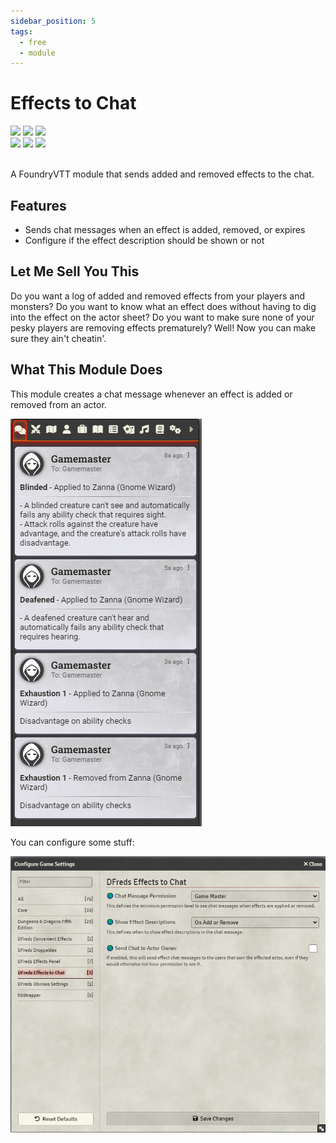 ```yaml
---
sidebar_position: 5
tags:
  - free
  - module
---
```


# Effects to Chat

<img src="https://img.shields.io/badge/Free-00aa00?style=for-the-badge"/>
<img src="https://img.shields.io/badge/Any%20System-00aaaa?style=for-the-badge"/>
<a target="_blank" href="https://foundryvtt.com/packages/dfreds-effects-to-chat"><img src="https://img.shields.io/badge/Download-2e2e2e?style=for-the-badge"/></a>
<br />
<a target="_blank" href="https://github.com/DFreds/dfreds-effects-to-chat"><img src="https://img.shields.io/github/v/release/DFreds/dfreds-effects-to-chat?style=for-the-badge&label=Version"/></a>
<img src="https://img.shields.io/badge/dynamic/json.svg?url=https://raw.githubusercontent.com/DFreds/dfreds-effects-to-chat/main/static/module.json&label=FVTT&query=$.compatibility.verified&colorB=fe6a1f&style=for-the-badge"/>
<a target="_blank" href="https://forge-vtt.com/bazaar#package=dfreds-effects-to-chat"><img src="https://img.shields.io/badge/dynamic/json?label=Installs&query=package.installs&suffix=%25&url=https://forge-vtt.com/api/bazaar/package/dfreds-effects-to-chat&colorB=68a74f&style=for-the-badge"/></a>
<br/>
<br/>

A FoundryVTT module that sends added and removed effects to the chat.

## Features

- Sends chat messages when an effect is added, removed, or expires
- Configure if the effect description should be shown or not

## Let Me Sell You This

Do you want a log of added and removed effects from your players and monsters?
Do you want to know what an effect does without having to dig into the effect on
the actor sheet?  Do you want to make sure none of your pesky players are
removing effects prematurely? Well! Now you can make sure they ain't cheatin'.

## What This Module Does

This module creates a chat message whenever an effect is added or removed from
an actor.

![Effects to Chat](./img/showcase.png)

You can configure some stuff:

![Settings](./img/settings.png)
